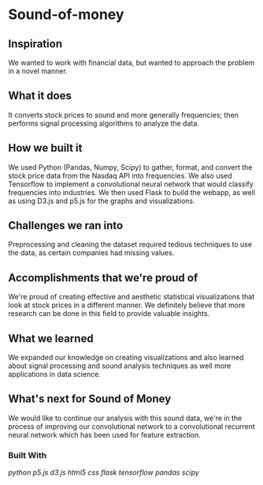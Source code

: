 # Sound-of-money

## Inspiration
We wanted to work with financial data, but wanted to approach the problem in a novel manner.

## What it does
It converts stock prices to sound and more generally frequencies; then performs signal processing algorithms to analyze the data.

## How we built it
We used Python (Pandas, Numpy, Scipy) to gather, format, and convert the stock price data from the Nasdaq API into frequencies. We also used Tensorflow to implement a convolutional neural network that would classify frequencies into industries. We then used Flask to build the webapp, as well as using D3.js and p5.js for the graphs and visualizations.

## Challenges we ran into
Preprocessing and cleaning the dataset required tedious techniques to use the data, as certain companies had missing values.

## Accomplishments that we're proud of
We're proud of creating effective and aesthetic statistical visualizations that look at stock prices in a different manner. We definitely believe that more research can be done in this field to provide valuable insights.

## What we learned
We expanded our knowledge on creating visualizations and also learned about signal processing and sound analysis techniques as well more applications in data science.

## What's next for Sound of Money
We would like to continue our analysis with this sound data, we're in the process of improving our convolutional network to a convolutional recurrent neural network which has been used for feature extraction.

### Built With

*python
p5.js
d3.js
html5
css
flask
tensorflow
pandas
scipy*
